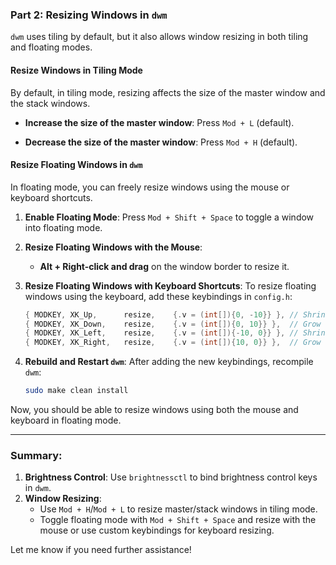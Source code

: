 ### Part 2: Resizing Windows in `dwm`

`dwm` uses tiling by default, but it also allows window resizing in both tiling and floating modes.

#### Resize Windows in Tiling Mode

By default, in tiling mode, resizing affects the size of the master window and the stack windows.

- **Increase the size of the master window**:
  Press `Mod + L` (default).

- **Decrease the size of the master window**:
  Press `Mod + H` (default).

#### Resize Floating Windows in `dwm`

In floating mode, you can freely resize windows using the mouse or keyboard shortcuts.

1. **Enable Floating Mode**:
   Press `Mod + Shift + Space` to toggle a window into floating mode.

2. **Resize Floating Windows with the Mouse**:
   - **Alt + Right-click and drag** on the window border to resize it.

3. **Resize Floating Windows with Keyboard Shortcuts**:
   To resize floating windows using the keyboard, add these keybindings in `config.h`:

   ```c
   { MODKEY, XK_Up,      resize,    {.v = (int[]){0, -10}} }, // Shrink vertically
   { MODKEY, XK_Down,    resize,    {.v = (int[]){0, 10}} },  // Grow vertically
   { MODKEY, XK_Left,    resize,    {.v = (int[]){-10, 0}} }, // Shrink horizontally
   { MODKEY, XK_Right,   resize,    {.v = (int[]){10, 0}} },  // Grow horizontally
   ```

4. **Rebuild and Restart `dwm`**:
   After adding the new keybindings, recompile `dwm`:

   ```bash
   sudo make clean install
   ```

Now, you should be able to resize windows using both the mouse and keyboard in floating mode.

---

### Summary:

1. **Brightness Control**: Use `brightnessctl` to bind brightness control keys in `dwm`.
2. **Window Resizing**:
   - Use `Mod + H`/`Mod + L` to resize master/stack windows in tiling mode.
   - Toggle floating mode with `Mod + Shift + Space` and resize with the mouse or use custom keybindings for keyboard resizing.

Let me know if you need further assistance!